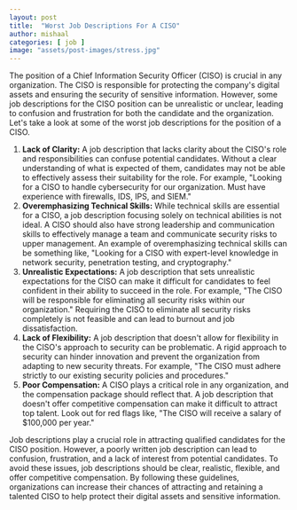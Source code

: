 ```yaml
---
layout: post
title:  "Worst Job Descriptions For A CISO"
author: mishaal
categories: [ job ]
image: "assets/post-images/stress.jpg"
---
```


The position of a Chief Information Security Officer (CISO) is crucial in any organization. The CISO is responsible for protecting the company's digital assets and ensuring the security of sensitive information. However, some job descriptions for the CISO position can be unrealistic or unclear, leading to confusion and frustration for both the candidate and the organization. Let's take a look at some of the worst job descriptions for the position of a CISO.

1. **Lack of Clarity:** A job description that lacks clarity about the CISO's role and responsibilities can confuse potential candidates. Without a clear understanding of what is expected of them, candidates may not be able to effectively assess their suitability for the role. For example, "Looking for a CISO to handle cybersecurity for our organization. Must have experience with firewalls, IDS, IPS, and SIEM."
2. **Overemphasizing Technical Skills:** While technical skills are essential for a CISO, a job description focusing solely on technical abilities is not ideal. A CISO should also have strong leadership and communication skills to effectively manage a team and communicate security risks to upper management. An example of overemphasizing technical skills can be something like, "Looking for a CISO with expert-level knowledge in network security, penetration testing, and cryptography."
3. **Unrealistic Expectations:** A job description that sets unrealistic expectations for the CISO can make it difficult for candidates to feel confident in their ability to succeed in the role. For example, "The CISO will be responsible for eliminating all security risks within our organization." Requiring the CISO to eliminate all security risks completely is not feasible and can lead to burnout and job dissatisfaction. 
4. **Lack of Flexibility:** A job description that doesn't allow for flexibility in the CISO's approach to security can be problematic. A rigid approach to security can hinder innovation and prevent the organization from adapting to new security threats. For example, "The CISO must adhere strictly to our existing security policies and procedures."
5. **Poor Compensation:** A CISO plays a critical role in any organization, and the compensation package should reflect that. A job description that doesn't offer competitive compensation can make it difficult to attract top talent. Look out for red flags like, "The CISO will receive a salary of $100,000 per year."

Job descriptions play a crucial role in attracting qualified candidates for the CISO position. However, a poorly written job description can lead to confusion, frustration, and a lack of interest from potential candidates. To avoid these issues, job descriptions should be clear, realistic, flexible, and offer competitive compensation. By following these guidelines, organizations can increase their chances of attracting and retaining a talented CISO to help protect their digital assets and sensitive information.